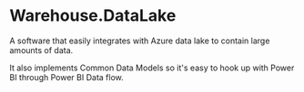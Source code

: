 # Warehouse.DataLake

A software that easily integrates with Azure data lake to contain large amounts of data.

It also implements Common Data Models so it's easy to hook up with Power BI through Power BI Data flow.
